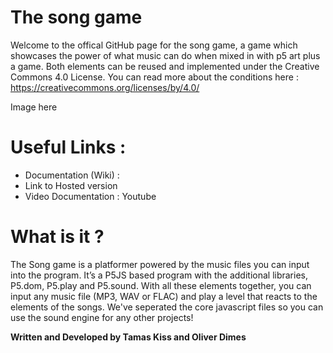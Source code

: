 # The song game
Welcome to the offical GitHub page for the song game, a game which showcases the power of what music can do when mixed in with p5 art plus a game. Both elements can be reused and implemented under the Creative Commons 4.0 License. You can read more about the conditions here : https://creativecommons.org/licenses/by/4.0/

Image here 

# Useful Links :
- Documentation (Wiki) : 
- Link to Hosted version
- Video Documentation : Youtube 

# What is it ?
The Song game is a platformer powered by the music files you can input into the program. It’s a P5JS based program with the additional libraries, P5.dom, P5.play and P5.sound. With all these elements together, you can input any music file (MP3, WAV or FLAC) and play a level that reacts to the elements of the songs. We've seperated the core javascript files so you can use the sound engine for any other projects!


**Written and Developed by Tamas Kiss and Oliver Dimes**


